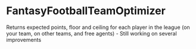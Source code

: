 # FantasyFootballTeamOptimizer
Returns expected points, floor and ceiling for each player in the league (on your team, on other teams, and free agents) - Still working on several improvements
